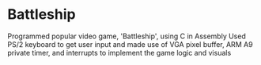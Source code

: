 # Battleship
Programmed popular video game, 'Battleship', using C in Assembly
Used PS/2 keyboard to get user input and made use of VGA pixel buffer, ARM A9 private timer, and interrupts to implement the game logic and visuals
